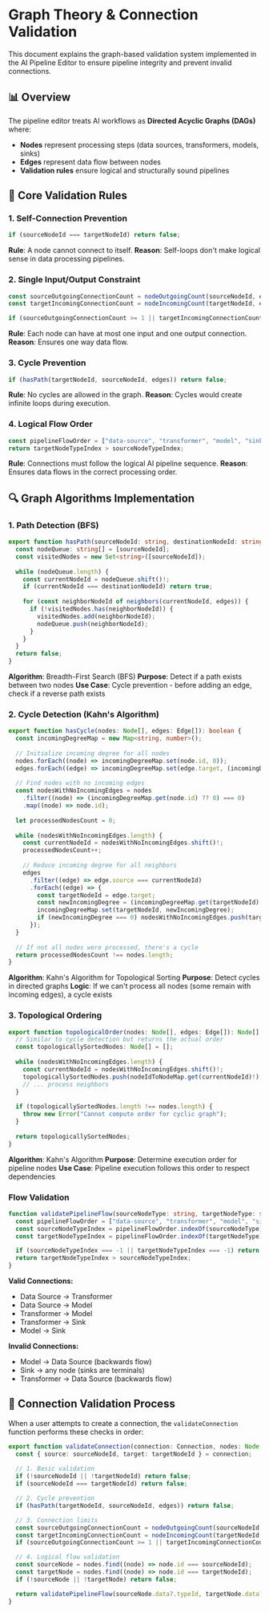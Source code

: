 # Graph Theory & Connection Validation

This document explains the graph-based validation system implemented in the AI Pipeline Editor to ensure pipeline integrity and prevent invalid connections.

## 📊 Overview

The pipeline editor treats AI workflows as **Directed Acyclic Graphs (DAGs)** where:
- **Nodes** represent processing steps (data sources, transformers, models, sinks)
- **Edges** represent data flow between nodes
- **Validation rules** ensure logical and structurally sound pipelines

## 🎯 Core Validation Rules

### 1. Self-Connection Prevention
```typescript
if (sourceNodeId === targetNodeId) return false;
```
**Rule**: A node cannot connect to itself.
**Reason**: Self-loops don't make logical sense in data processing pipelines.

### 2. Single Input/Output Constraint
```typescript
const sourceOutgoingConnectionCount = nodeOutgoingCount(sourceNodeId, edges);
const targetIncomingConnectionCount = nodeIncomingCount(targetNodeId, edges);

if (sourceOutgoingConnectionCount >= 1 || targetIncomingConnectionCount >= 1) return false;
```
**Rule**: Each node can have at most one input and one output connection.
**Reason**: Ensures one way data flow.

### 3. Cycle Prevention
```typescript
if (hasPath(targetNodeId, sourceNodeId, edges)) return false;
```
**Rule**: No cycles are allowed in the graph.
**Reason**: Cycles would create infinite loops during execution.

### 4. Logical Flow Order
```typescript
const pipelineFlowOrder = ["data-source", "transformer", "model", "sink"];
return targetNodeTypeIndex > sourceNodeTypeIndex;
```
**Rule**: Connections must follow the logical AI pipeline sequence.
**Reason**: Ensures data flows in the correct processing order.

## 🔍 Graph Algorithms Implementation

### 1. Path Detection (BFS)
```typescript
export function hasPath(sourceNodeId: string, destinationNodeId: string, edges: Edge[]): boolean {
  const nodeQueue: string[] = [sourceNodeId];
  const visitedNodes = new Set<string>([sourceNodeId]);
  
  while (nodeQueue.length) {
    const currentNodeId = nodeQueue.shift()!;
    if (currentNodeId === destinationNodeId) return true;
    
    for (const neighborNodeId of neighbors(currentNodeId, edges)) {
      if (!visitedNodes.has(neighborNodeId)) {
        visitedNodes.add(neighborNodeId);
        nodeQueue.push(neighborNodeId);
      }
    }
  }
  return false;
}
```
**Algorithm**: Breadth-First Search (BFS)
**Purpose**: Detect if a path exists between two nodes
**Use Case**: Cycle prevention - before adding an edge, check if a reverse path exists

### 2. Cycle Detection (Kahn's Algorithm)
```typescript
export function hasCycle(nodes: Node[], edges: Edge[]): boolean {
  const incomingDegreeMap = new Map<string, number>();
  
  // Initialize incoming degree for all nodes
  nodes.forEach((node) => incomingDegreeMap.set(node.id, 0));
  edges.forEach((edge) => incomingDegreeMap.set(edge.target, (incomingDegreeMap.get(edge.target) ?? 0) + 1));
  
  // Find nodes with no incoming edges
  const nodesWithNoIncomingEdges = nodes
    .filter((node) => (incomingDegreeMap.get(node.id) ?? 0) === 0)
    .map((node) => node.id);
  
  let processedNodesCount = 0;
  
  while (nodesWithNoIncomingEdges.length) {
    const currentNodeId = nodesWithNoIncomingEdges.shift()!;
    processedNodesCount++;
    
    // Reduce incoming degree for all neighbors
    edges
      .filter((edge) => edge.source === currentNodeId)
      .forEach((edge) => {
        const targetNodeId = edge.target;
        const newIncomingDegree = (incomingDegreeMap.get(targetNodeId) ?? 0) - 1;
        incomingDegreeMap.set(targetNodeId, newIncomingDegree);
        if (newIncomingDegree === 0) nodesWithNoIncomingEdges.push(targetNodeId);
      });
  }
  
  // If not all nodes were processed, there's a cycle
  return processedNodesCount !== nodes.length;
}
```
**Algorithm**: Kahn's Algorithm for Topological Sorting
**Purpose**: Detect cycles in directed graphs
**Logic**: If we can't process all nodes (some remain with incoming edges), a cycle exists

### 3. Topological Ordering
```typescript
export function topologicalOrder(nodes: Node[], edges: Edge[]): Node[] {
  // Similar to cycle detection but returns the actual order
  const topologicallySortedNodes: Node[] = [];
  
  while (nodesWithNoIncomingEdges.length) {
    const currentNodeId = nodesWithNoIncomingEdges.shift()!;
    topologicallySortedNodes.push(nodeIdToNodeMap.get(currentNodeId)!);
    // ... process neighbors
  }
  
  if (topologicallySortedNodes.length !== nodes.length) {
    throw new Error("Cannot compute order for cyclic graph");
  }
  
  return topologicallySortedNodes;
}
```
**Algorithm**: Kahn's Algorithm
**Purpose**: Determine execution order for pipeline nodes
**Use Case**: Pipeline execution follows this order to respect dependencies


### Flow Validation
```typescript
function validatePipelineFlow(sourceNodeType: string, targetNodeType: string): boolean {
  const pipelineFlowOrder = ["data-source", "transformer", "model", "sink"];
  const sourceNodeTypeIndex = pipelineFlowOrder.indexOf(sourceNodeType);
  const targetNodeTypeIndex = pipelineFlowOrder.indexOf(targetNodeType);

  if (sourceNodeTypeIndex === -1 || targetNodeTypeIndex === -1) return true; // Unknown types allowed
  return targetNodeTypeIndex > sourceNodeTypeIndex;
}
```

**Valid Connections:**
- Data Source → Transformer
- Data Source → Model  
- Transformer → Model
- Transformer → Sink
- Model → Sink

**Invalid Connections:**
- Model → Data Source (backwards flow)
- Sink → any node (sinks are terminals)
- Transformer → Data Source (backwards flow)

## 🔧 Connection Validation Process

When a user attempts to create a connection, the `validateConnection` function performs these checks in order:

```typescript
export function validateConnection(connection: Connection, nodes: Node[], edges: Edge[]) {
  const { source: sourceNodeId, target: targetNodeId } = connection;
  
  // 1. Basic validation
  if (!sourceNodeId || !targetNodeId) return false;
  if (sourceNodeId === targetNodeId) return false;

  // 2. Cycle prevention
  if (hasPath(targetNodeId, sourceNodeId, edges)) return false;

  // 3. Connection limits
  const sourceOutgoingConnectionCount = nodeOutgoingCount(sourceNodeId, edges);
  const targetIncomingConnectionCount = nodeIncomingCount(targetNodeId, edges);
  if (sourceOutgoingConnectionCount >= 1 || targetIncomingConnectionCount >= 1) return false;

  // 4. Logical flow validation
  const sourceNode = nodes.find((node) => node.id === sourceNodeId);
  const targetNode = nodes.find((node) => node.id === targetNodeId);
  if (!sourceNode || !targetNode) return false;

  return validatePipelineFlow(sourceNode.data?.typeId, targetNode.data?.typeId);
}
```